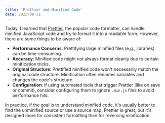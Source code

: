 ```yaml
---
title: 'Prettier and Minified Code'
date: 2023-08-11
---
```


Today, I learned that [Prettier](https://prettier.io/), the popular code formatter, can handle minified JavaScript code and try to format it into a readable form. However, there are some things to be aware of:

- **Performance Concerns**: Prettifying large minified files (e.g., libraries) can be time-consuming.
- **Accuracy**: Minified code might not always format cleanly due to certain minification tricks.
- **Original Structure**: Prettified minified code won't necessarily match the original code structure. Minification often renames variables and changes the code's structure.
- **Configuration**: If using automated tools that trigger Prettier (like on save or commit), consider configuring them to ignore `.min.js` files to avoid performance hits.

In practice, if the goal is to understand minified code, it's usually better to find the unminified source or use a source map. Prettier is great, but it's designed more for consistent formatting than for reversing minification.
